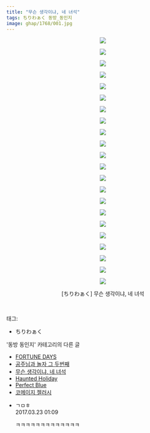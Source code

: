 ```yaml
---
title: "무슨 생각이냐, 네 녀석"
tags: ちりわぁく 동방_동인지
image: ghap/1768/001.jpg
---
```

<div class="article">
<p style="text-align: center; clear: none; float: none;"><img src="{{ site.nasurl }}/ghap/1768/001.jpg"/></p>
<p style="text-align: center; clear: none; float: none;"><img src="{{ site.nasurl }}/ghap/1768/002.jpg"/></p>
<p style="text-align: center; clear: none; float: none;"><img src="{{ site.nasurl }}/ghap/1768/003.jpg"/></p>
<p style="text-align: center; clear: none; float: none;"><img src="{{ site.nasurl }}/ghap/1768/004.jpg"/></p>
<p style="text-align: center; clear: none; float: none;"><img src="{{ site.nasurl }}/ghap/1768/005.jpg"/></p>
<p style="text-align: center; clear: none; float: none;"><img src="{{ site.nasurl }}/ghap/1768/006.jpg"/></p>
<p style="text-align: center; clear: none; float: none;"><img src="{{ site.nasurl }}/ghap/1768/007.jpg"/></p>
<p style="text-align: center; clear: none; float: none;"><img src="{{ site.nasurl }}/ghap/1768/008.jpg"/></p>
<p style="text-align: center; clear: none; float: none;"><img src="{{ site.nasurl }}/ghap/1768/009.jpg"/></p>
<p style="text-align: center; clear: none; float: none;"><img src="{{ site.nasurl }}/ghap/1768/010.jpg"/></p>
<p style="text-align: center; clear: none; float: none;"><img src="{{ site.nasurl }}/ghap/1768/011.jpg"/></p>
<p style="text-align: center; clear: none; float: none;"><img src="{{ site.nasurl }}/ghap/1768/012.jpg"/></p>
<p style="text-align: center; clear: none; float: none;"><img src="{{ site.nasurl }}/ghap/1768/013.jpg"/></p>
<p style="text-align: center; clear: none; float: none;"><img src="{{ site.nasurl }}/ghap/1768/014.jpg"/></p>
<p style="text-align: center; clear: none; float: none;"><img src="{{ site.nasurl }}/ghap/1768/015.jpg"/></p>
<p style="text-align: center; clear: none; float: none;"><img src="{{ site.nasurl }}/ghap/1768/016.jpg"/></p>
<p style="text-align: center; clear: none; float: none;"><img src="{{ site.nasurl }}/ghap/1768/017.jpg"/></p>
<p style="text-align: center; clear: none; float: none;"><img src="{{ site.nasurl }}/ghap/1768/018.jpg"/></p>
<p style="text-align: center; clear: none; float: none;"><img src="{{ site.nasurl }}/ghap/1768/019.jpg"/></p>
<p style="text-align: center; clear: none; float: none;"><img src="{{ site.nasurl }}/ghap/1768/020.jpg"/></p>
<p style="text-align: center; clear: none; float: none;"><img src="{{ site.nasurl }}/ghap/1768/021.jpg"/></p>
<p style="text-align: center; clear: none; float: none;"><img src="{{ site.nasurl }}/ghap/1768/022.jpg"/></p>
<p style="text-align: center; clear: none; float: none;">[ちりわぁく] 무슨 생각이냐, 네 녀석</p>
<p><br/></p>
</div><div class="tagTrail">
<p>태그: </p>
<ul>
<li>ちりわぁく</li>
</ul>
</div><div class="another">
<p>'동방 동인지' 카테고리의 다른 글</p>
<ul>
<li><a href="/2016-08-22-ghap_1771">FORTUNE DAYS</a></li>
<li><a href="/2016-08-22-ghap_1770">공주님과 놀자 그 두번째</a></li>
<li><a href="/2016-08-22-ghap_1768">무슨 생각이냐, 네 녀석</a></li>
<li><a href="/2016-08-22-ghap_1767">Haunted Holiday</a></li>
<li><a href="/2016-08-22-ghap_1766">Perfect Blue</a></li>
<li><a href="/2016-08-22-ghap_1765">코메이지 젤러시</a></li>
</ul>
</div><div class="cb_module cb_fluid">
<div class="cb_wrt cb_profile">
<div class="comment">
<ul>
<li class="cb_thumb_off" id="comment14946440">
<div class="cb_comment_area">
<div class="cb_info_area">
<div class="cb_section">
<span class="cb_nick_name">ㄱㅁㅎ</span>
</div>
<div class="cb_section">
<span class="cb_date">2017.03.23 01:09 </span>
</div>
</div>
<div class="cb_dsc_comment">
<p class="cb_dsc">
											ㅋㅋㅋㅋㅋㅋㅋㅋㅋㅋㅋㅋㅋ
										</p>
</div>
</div></li>
</ul>
</div>
</div><!-- commentList close -->
</div>